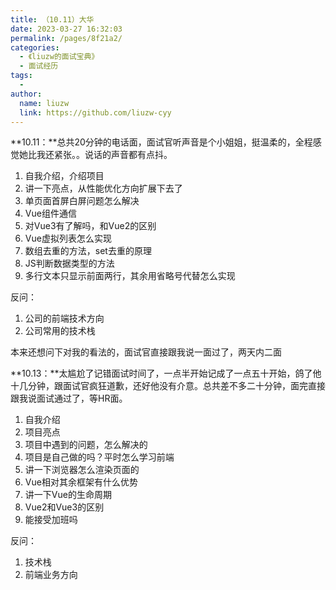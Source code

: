 ```yaml
---
title: （10.11）大华
date: 2023-03-27 16:32:03
permalink: /pages/8f21a2/
categories:
  - 《liuzw的面试宝典》
  - 面试经历
tags:
  -
author:
  name: liuzw
  link: https://github.com/liuzw-cyy
---
```

**10.11：**总共20分钟的电话面，面试官听声音是个小姐姐，挺温柔的，全程感觉她比我还紧张。。说话的声音都有点抖。

1. 自我介绍，介绍项目
2. 讲一下亮点，从性能优化方向扩展下去了
3. 单页面首屏白屏问题怎么解决
4. Vue组件通信
5. 对Vue3有了解吗，和Vue2的区别
6. Vue虚拟列表怎么实现
7. 数组去重的方法，set去重的原理
8. JS判断数据类型的方法
9. 多行文本只显示前面两行，其余用省略号代替怎么实现

反问：

1. 公司的前端技术方向
2. 公司常用的技术栈

本来还想问下对我的看法的，面试官直接跟我说一面过了，两天内二面

**10.13：**太尴尬了记错面试时间了，一点半开始记成了一点五十开始，鸽了他十几分钟，跟面试官疯狂道歉，还好他没有介意。总共差不多二十分钟，面完直接跟我说面试通过了，等HR面。

1. 自我介绍
2. 项目亮点
3. 项目中遇到的问题，怎么解决的
4. 项目是自己做的吗？平时怎么学习前端
5. 讲一下浏览器怎么渲染页面的
6. Vue相对其余框架有什么优势
7. 讲一下Vue的生命周期
8. Vue2和Vue3的区别
9. 能接受加班吗

反问：

1. 技术栈
2. 前端业务方向